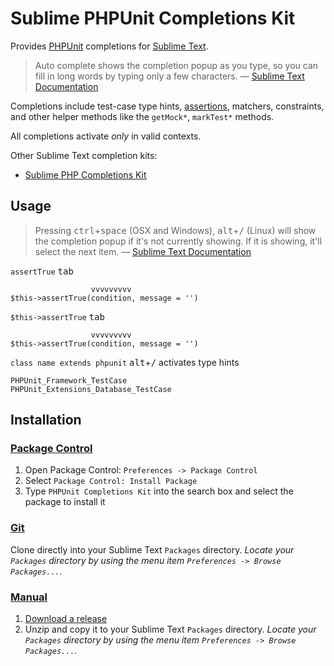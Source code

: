 Sublime PHPUnit Completions Kit
===============================

Provides [PHPUnit](http://phpunit.de) completions for [Sublime Text](http://www.sublimetext.com).

> Auto complete shows the completion popup as you type, so you can fill in long
> words by typing only a few characters. &mdash; [Sublime Text Documentation](http://www.sublimetext.com/docs/3/auto_complete.html)

Completions include test-case type hints, [assertions](http://phpunit.de/manual/current/en/appendixes.assertions.htmlv),
matchers, constraints, and other helper methods like the `getMock*`, `markTest*`
methods.

All completions activate *only* in valid contexts.

Other Sublime Text completion kits:

* [Sublime PHP Completions Kit](https://github.com/gerardroche/sublime-phpck)

Usage
-----

> Pressing <kbd>ctrl</kbd>+<kbd>space</kbd> (OSX and Windows),
> <kbd>alt</kbd>+<kbd>/</kbd> (Linux) will show the completion popup if it's not
> currently showing.  If it is showing, it'll select the next item.
> &mdash; [Sublime Text Documentation](http://www.sublimetext.com/docs/3/auto_complete.html)

`assertTrue` <kbd>tab</kbd>

                      vvvvvvvvv
    $this->assertTrue(condition, message = '')

`$this->assertTrue` <kbd>tab</kbd>

                      vvvvvvvvv
    $this->assertTrue(condition, message = '')

`class name extends phpunit` <kbd>alt</kbd>+<kbd>/</kbd> activates type hints

    PHPUnit_Framework_TestCase
    PHPUnit_Extensions_Database_TestCase

Installation
------------

### [Package Control](https://sublime.wbond.net/installation)

1. Open Package Control: `Preferences -> Package Control`
2. Select `Package Control: Install Package`
3. Type `PHPUnit Completions Kit` into the search box and select the package to
install it

### [Git](http://git-scm.com)

Clone directly into your Sublime Text `Packages` directory.  *Locate your
`Packages` directory by using the menu item `Preferences -> Browse Packages...`.*

### [Manual](http://www.sublimetext.com/docs/3/packages.html)

1. [Download a release](https://github.com/gerardroche/sublime-phpunitck/releases)
2. Unzip and copy it to your Sublime Text `Packages` directory.  *Locate your
`Packages` directory by using the menu item
`Preferences -> Browse Packages...`.*
